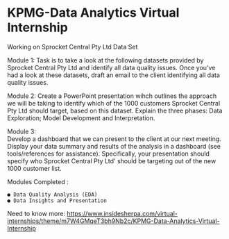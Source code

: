 # KPMG-Data Analytics Virtual Internship
Working on Sprocket Central Pty Ltd Data Set

Module 1: 
Task is to take a look at the following datasets provided by Sprocket Central Pty Ltd and identify all data quality issues.
Once you've had a look at these datasets, draft an email to the client identifying all data quality issues. 		

Module 2:
Create a PowerPoint presentation wihch outlines the approach we will be taking to identify which of the 1000 customers Sprocket
Central Pty Ltd should target, based on this dataset. Explain the three phases:  Data Exploration; Model Development and 
Interpretation.		
		
Module 3:		
Develop a dashboard that we can present to the client at our next meeting. Display your data summary and results of the analysis in a dashboard (see tools/references for assistance). Specifically, your presentation should specify who Sprocket Central Pty Ltd' should be targeting out of the new 1000 customer list. 
		
Modules Completed :

    ● Data Quality Analysis (EDA) 
    ● Data Insights and Presentation


Need to know more:
https://www.insidesherpa.com/virtual-internships/theme/m7W4GMqeT3bh9Nb2c/KPMG-Data-Analytics-Virtual-Internship

